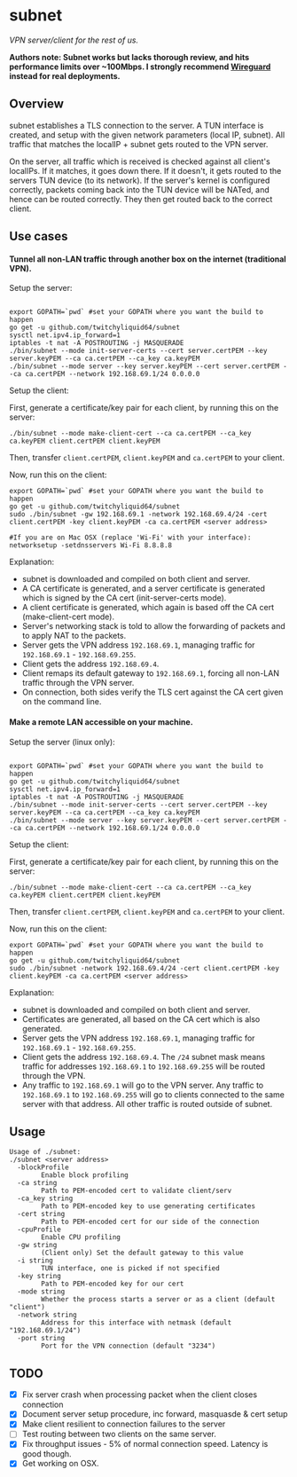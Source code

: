 
# subnet

_VPN server/client for the rest of us._

**Authors note: Subnet works but lacks thorough review, and hits performance limits over ~100Mbps. I strongly recommend [Wireguard](https://www.wireguard.com/) instead for real deployments.**

## Overview

subnet establishes a TLS connection to the server. A TUN interface is created, and setup with the given network parameters (local IP, subnet). All traffic that matches the localIP + subnet gets routed to the VPN server.

On the server, all traffic which is received is checked against all client's localIPs. If it matches, it goes down there. If it doesn't, it gets routed to the servers TUN device (to its network). If the server's kernel is configured correctly, packets coming back into the TUN device will be NATed, and hence can be routed correctly. They then get routed back to the correct client.

## Use cases

#### Tunnel all non-LAN traffic through another box on the internet (traditional VPN).

Setup the server:

```shell

export GOPATH=`pwd` #set your GOPATH where you want the build to happen
go get -u github.com/twitchyliquid64/subnet
sysctl net.ipv4.ip_forward=1
iptables -t nat -A POSTROUTING -j MASQUERADE
./bin/subnet --mode init-server-certs --cert server.certPEM --key server.keyPEM --ca ca.certPEM --ca_key ca.keyPEM
./bin/subnet --mode server --key server.keyPEM --cert server.certPEM --ca ca.certPEM --network 192.168.69.1/24 0.0.0.0
```

Setup the client:

First, generate a certificate/key pair for each client, by running this on the server:

```shell
./bin/subnet --mode make-client-cert --ca ca.certPEM --ca_key ca.keyPEM client.certPEM client.keyPEM
```

Then, transfer `client.certPEM`, `client.keyPEM` and `ca.certPEM` to your client.

Now, run this on the client:

```shell
export GOPATH=`pwd` #set your GOPATH where you want the build to happen
go get -u github.com/twitchyliquid64/subnet
sudo ./bin/subnet -gw 192.168.69.1 -network 192.168.69.4/24 -cert client.certPEM -key client.keyPEM -ca ca.certPEM <server address>

#If you are on Mac OSX (replace 'Wi-Fi' with your interface):
networksetup -setdnsservers Wi-Fi 8.8.8.8
```

Explanation:
 * subnet is downloaded and compiled on both client and server.
 * A CA certificate is generated, and a server certificate is generated which is signed by the CA cert (init-server-certs mode).
 * A client certificate is generated, which again is based off the CA cert (make-client-cert mode).
 * Server's networking stack is told to allow the forwarding of packets and to apply NAT to the packets.
 * Server gets the VPN address `192.168.69.1`, managing traffic for `192.168.69.1` - `192.168.69.255`.
 * Client gets the address `192.168.69.4`.
 * Client remaps its default gateway to `192.168.69.1`, forcing all non-LAN traffic through the VPN server.
 * On connection, both sides verify the TLS cert against the CA cert given on the command line.


#### Make a remote LAN accessible on your machine.

Setup the server (linux only):

```shell

export GOPATH=`pwd` #set your GOPATH where you want the build to happen
go get -u github.com/twitchyliquid64/subnet
sysctl net.ipv4.ip_forward=1
iptables -t nat -A POSTROUTING -j MASQUERADE
./bin/subnet --mode init-server-certs --cert server.certPEM --key server.keyPEM --ca ca.certPEM --ca_key ca.keyPEM
./bin/subnet --mode server --key server.keyPEM --cert server.certPEM --ca ca.certPEM --network 192.168.69.1/24 0.0.0.0
```

Setup the client:

First, generate a certificate/key pair for each client, by running this on the server:

```shell
./bin/subnet --mode make-client-cert --ca ca.certPEM --ca_key ca.keyPEM client.certPEM client.keyPEM
```

Then, transfer `client.certPEM`, `client.keyPEM` and `ca.certPEM` to your client.

Now, run this on the client:

```shell
export GOPATH=`pwd` #set your GOPATH where you want the build to happen
go get -u github.com/twitchyliquid64/subnet
sudo ./bin/subnet -network 192.168.69.4/24 -cert client.certPEM -key client.keyPEM -ca ca.certPEM <server address>
```

Explanation:
 * subnet is downloaded and compiled on both client and server.
 * Certificates are generated, all based on the CA cert which is also generated.
 * Server gets the VPN address `192.168.69.1`, managing traffic for `192.168.69.1` - `192.168.69.255`.
 * Client gets the address `192.168.69.4`. The `/24` subnet mask means traffic for addresses `192.168.69.1` to `192.168.69.255` will be routed through the VPN.
 * Any traffic to `192.168.69.1` will go to the VPN server. Any traffic to `192.168.69.1` to `192.168.69.255` will go to clients connected to the same server with that address. All other traffic is routed outside of subnet.


## Usage

```
Usage of ./subnet:
./subnet <server address>
  -blockProfile
    	Enable block profiling
  -ca string
    	Path to PEM-encoded cert to validate client/serv
  -ca_key string
    	Path to PEM-encoded key to use generating certificates
  -cert string
    	Path to PEM-encoded cert for our side of the connection
  -cpuProfile
    	Enable CPU profiling
  -gw string
    	(Client only) Set the default gateway to this value
  -i string
    	TUN interface, one is picked if not specified
  -key string
    	Path to PEM-encoded key for our cert
  -mode string
    	Whether the process starts a server or as a client (default "client")
  -network string
    	Address for this interface with netmask (default "192.168.69.1/24")
  -port string
    	Port for the VPN connection (default "3234")
```

## TODO

 - [x] Fix server crash when processing packet when the client closes connection
 - [x] Document server setup procedure, inc forward, masquasde & cert setup
 - [x] Make client resilient to connection failures to the server
 - [ ] Test routing between two clients on the same server.
 - [x] Fix throughput issues - 5% of normal connection speed. Latency is good though.
 - [x] Get working on OSX.
